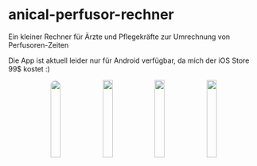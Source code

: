 # anical-perfusor-rechner
 
Ein kleiner Rechner für Ärzte und Pflegekräfte zur Umrechnung von Perfusoren-Zeiten

Die App ist aktuell leider nur für Android verfügbar, da mich der iOS Store 99$ kostet :)

<center>
<p float="left">
<img src="https://user-images.githubusercontent.com/16035948/183242400-01212a00-76e2-4baa-b842-817654db6f8a.jpeg"  width=20% height=20% style=border-radius:50%>
<img src="https://user-images.githubusercontent.com/16035948/183242401-d68a6174-575e-44e1-a74a-9f4b2aa69667.jpeg"  width=20% height=20%>
<img src="https://user-images.githubusercontent.com/16035948/183242403-91599f0c-60cb-4105-bca1-236c3bbb2e28.jpeg"  width=20% height=20%>
<img src="https://user-images.githubusercontent.com/16035948/183242404-de846cd5-a9ed-430c-80b3-9654439452c6.jpeg"  width=20% height=20%>
</p>
</center>
